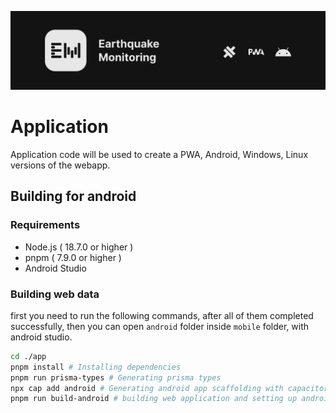 ![Banner](./banner.png)
# Application

Application code will be used to create a PWA, Android, Windows, Linux versions of the webapp.

## Building for android

### Requirements
- Node.js ( 18.7.0 or higher )
- pnpm ( 7.9.0 or higher )
- Android Studio

### Building web data
first you need to run the following commands, after all of them completed successfully, then you can open `android` folder inside `mobile` folder, with android studio.
```bash
cd ./app
pnpm install # Installing dependencies
pnpm run prisma-types # Generating prisma types
npx cap add android # Generating android app scaffolding with capacitor.js
pnpm run build-android # building web application and setting up android files
```